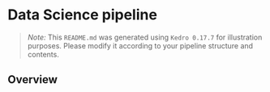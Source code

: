 # Data Science pipeline

> *Note:* This `README.md` was generated using `Kedro 0.17.7` for illustration purposes. Please modify it according to your pipeline structure and contents.

## Overview


